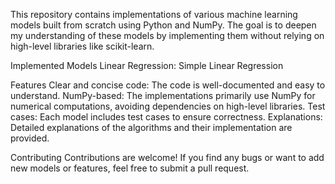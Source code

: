 This repository contains implementations of various machine learning models built from scratch using Python and NumPy. The goal is to deepen my understanding of these models by implementing them without relying on high-level libraries like scikit-learn.

Implemented Models
  Linear Regression:
    Simple Linear Regression


Features
Clear and concise code: The code is well-documented and easy to understand.
NumPy-based: The implementations primarily use NumPy for numerical computations, avoiding dependencies on high-level libraries.
Test cases: Each model includes test cases to ensure correctness.
Explanations: Detailed explanations of the algorithms and their implementation are provided.

Contributing
Contributions are welcome! If you find any bugs or want to add new models or features, feel free to submit a pull request.
